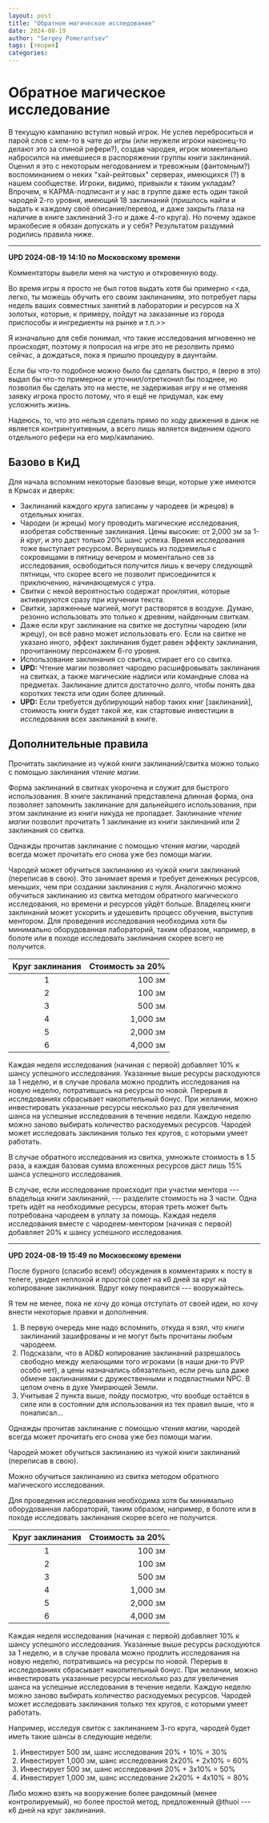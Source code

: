 ```yaml
---
layout: post
title: "Обратное магическое исследование"
date: 2024-08-19
author: "Sergey Pomerantsev"
tags: [теория]
categories:
---
```


# Обратное магическое исследование

В текущую кампанию вступил новый игрок. Не успев переброситься и парой слов с кем-то в чате до игры (или неужели игроки наконец-то делают это за спиной рефери?), создав чародея, игрок моментально набросился на имевшиеся в распоряжении группы книги заклинаний. Оценил я это с некоторым негодованием и тревожным (фантомным?) воспоминанием о неких "хай-рейтовых" серверах, имеющихся (?) в нашем сообществе. Игроки, видимо, привыкли к таким укладам? Впрочем, я КАРМА-подписант и у нас в группе даже есть один такой чародей 2-го уровня, имеющий 18 заклинаний (пришлось найти и выдать к каждому своё описание/перевод, и даже закрыть глаза на наличие в книге заклинаний 3-го и даже 4-го круга). Но почему эдакое мракобесие я обязан допускать и у себя? Результатом раздумий родились правила ниже.

---

**UPD 2024-08-19 14:10 по Московскому времени**

Комментаторы вывели меня на чистую и откровенную воду.

Во время игры я просто не был готов выдать хотя бы примерно <<да, легко, ты можешь обучить его своим заклинаниям, это потребует пары недель ваших совместных занятий в лаборатории и ресурсов на Х золотых, которые, к примеру, пойдут на заказанные из города приспособы и ингредиенты на рынке и т.п.>>

Я изначально для себя понимал, что такие исследования мгновенно не происходят, поэтому я попросил на игре это не резолвить прямо сейчас, а дождаться, пока я пришлю процедуру в даунтайм.

Если бы что-то подобное можно было бы сделать быстро, я (верю в это) выдал бы что-то примерное и уточнил/отретконил бы позднее, но позволил бы сделать это на месте, не задерживая игру и не отменяя заявку игрока просто потому, что я ещё не придумал, как ему усложнить жизнь.

Надеюсь, то, что это нельзя сделать прямо по ходу движения в данж не является контринтуитивным, а всего лишь является видением одного отдельного рефери на его мир/кампанию.

## Базово в КиД

Для начала вспомним некоторые базовые вещи, которые уже имеются в Крысах и дверях:

- Заклинаний каждого круга записаны у чародеев (и жрецов) в отдельных книгах.
- Чародеи (и жрецы) могу проводить магические исследования, изобретая собственные заклинания. Цены высокие: от 2,000 зм за 1-й круг, и это даст только 20% шанс успеха. Время исследования тоже выступает ресурсом. Вернувшись из подземелья с сокровищами в пятницу вечером и моментально сев за исследования, освободиться получится лишь к вечеру следующей пятницы, что скорее всего не позволит присоединится к приключению, начинающемуся с утра.
- Свитки с некой вероятностью содержат проклятия, которые активируются сразу при изучении текста.
- Свитки, заряженные магией, могут растворятся в воздухе. Думаю, резонно использовать это только к древним, найденным свиткам.
- Даже если круг заклинание на свитке не доступны чародею (или жрецу), он всё равно может использовать его. Если на свитке не указано иного, эффект заклинания будет равен эффекту заклинания, прочитанному персонажем 6-го уровня.
- Использование заклинания со свитка, стирает его со свитка.
- **UPD:** Чтение магии позволяет чародею расшифровывать заклинания на свитках, а также
магические надписи или командные слова на предметах. Заклинание длится достаточно
долго, чтобы понять два коротких текста или один более длинный.
- **UPD:** Если требуется дублирующий набор таких книг [заклинаний], стоимость книги
будет такой же, как стартовые инвестиции в исследования всех заклинаний в книге.

## Дополнительные правила

Прочитать заклинание из чужой книги заклинаний/свитка можно только с помощью заклинания *чтение магии*.

Форма заклинаний в свитках укорочена и служит для быстрого использования. В книге заклинаний представлена длинная форма, она позволяет запомнить заклинание для дальнейшего использования, при этом заклинание из книги никуда не пропадает. Заклинание *чтение магии* позволит прочитать 1 заклинание из книги заклинаний или 2 заклинания со свитка.

Однажды прочитав заклинание с помощью *чтения магии*, чародей всегда может прочитать его снова уже без помощи магии.

Чародей может обучиться заклинанию из чужой книги заклинаний (переписав в свою). Это занимает время и требует денежных ресурсов, меньших, чем при создании заклинания с нуля. Аналогично можно обучиться заклинанию из свитка методом обратного магического исследования, но времени и ресурсов уйдёт больше. Владелец книги заклинаний может ускорить и удешевить процесс обучения, выступив ментором. Для проведения исследования необходима хотя бы минимально оборудованная лабораторий, таким образом, например, в болоте или в походе исследовать заклинания скорее всего не получится.

| Круг заклинания | Стоимость за 20% |
| :-------------: | ---------------: |
| 1               | 100 зм           |
| 2               | 100 зм           |
| 3               | 500 зм           |
| 4               | 1,000 зм         |
| 5               | 2,000 зм         |
| 6               | 4,000 зм         |

Каждая неделя исследования (начиная с первой) добавляет 10% к шансу успешного исследования. Указанные выше ресурсы расходуются за 1 неделю, и в случае провала можно продлить исследования на новую неделю, потратившись на ресурсы по новой. Перерыв в исследованиях сбрасывает накопительный бонус. При желании, можно инвестировать указанные ресурсы несколько раз для увеличения шанса на успешные исследования в течение недели. Каждую неделю можно заново выбирать количество расходуемых ресурсов. Чародей может исследовать заклинания только тех кругов, с которыми умеет работать.

В случае обратного исследования из свитка, умножьте стоимость в 1.5 раза, а каждая базовая сумма вложенных ресурсов даст лишь 15% шанса успешного исследования.

В случае, если исследование происходит при участии ментора --- владельца книги заклинаний, --- разделите стоимость на 3 части. Одна треть идёт на необходимые ресурсы, вторая треть может быть потребована чародеем в уплату за помощь. Каждая неделя исследования вместе с чародеем-ментором (начиная с первой) добавляет 20% к шансу успешного исследования.

---

**UPD 2024-08-19 15:49 по Московскому времени**

После бурного (спасибо всем!) обсуждения в комментариях к посту в телеге, увидел неплохой и простой совет на к6 дней за круг на копирование заклинания. Вдруг кому понравится --- вооружайтесь.

Я тем не менее, пока не хочу до конца отступать от своей идеи, но хочу внести некоторые правки и дополнения.

1. В первую очередь мне надо вспомнить, откуда я взял, что книги заклинаний зашифрованы и не могут быть прочитаны любым чародеем.
2. Подсказали, что в AD&D копирование заклинаний разрешалось свободно между желающими того игроками (в наши дни-то PVP особо нет), а цены назначались обязательно, если речь шла даже обмене заклинаниями с дружественными и подвластными NPC. В целом очень в духе Умирающей Земли.
3. Учитывая 2 пункта выше, пойду посмотрю, что вообще остаётся в силе или в состоянии для использования из тех правил выше, что я понаписал...


Однажды прочитав заклинание с помощью *чтения магии*, чародей всегда может прочитать его снова уже без помощи магии.

Чародей может обучиться заклинанию из чужой книги заклинаний (переписав в свою).

Можно обучиться заклинанию из свитка методом обратного магического исследования. 

Для проведения исследования необходима хотя бы минимально оборудованная лабораторий, таким образом, например, в болоте или в походе исследовать заклинания скорее всего не получится.

| Круг заклинания | Стоимость за 20% |
| :-------------: | ---------------: |
| 1               | 100 зм           |
| 2               | 100 зм           |
| 3               | 500 зм           |
| 4               | 1,000 зм         |
| 5               | 2,000 зм         |
| 6               | 4,000 зм         |

Каждая неделя исследования (начиная с первой) добавляет 10% к шансу успешного исследования. Указанные выше ресурсы расходуются за 1 неделю, и в случае провала можно продлить исследования на новую неделю, потратившись на ресурсы по новой. Перерыв в исследованиях сбрасывает накопительный бонус. При желании, можно инвестировать указанные ресурсы несколько раз для увеличения шанса на успешные исследования в течение недели. Каждую неделю можно заново выбирать количество расходуемых ресурсов. Чародей может исследовать заклинания только тех кругов, с которыми умеет работать.

Например, исследуя свиток с заклинанием 3-го круга, чародей будет иметь такие шансы в следующие недели:
1. Инвестирует 500 зм, шанс исследования 20% + 10% = 30%
2. Инвестирует 1,000 зм, шанс исследования 2х20% + 2х10% = 60%
3. Инвестирует 500 зм, шанс исследования 20% + 3х10% = 50%
4. Инвестирует 1,000 зм, шанс исследование 2х20% + 4х10% = 80%

Либо можно взять на вооружение более рандомный (менее контролируемый), но более простой метод, предложенный @thuoi --- к6 дней на круг заклинания.
